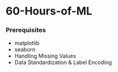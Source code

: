 # 60-Hours-of-ML

### Prerequisites

- matplotlib
- seaborn
- Handling Missing Values
- Data Standardization & Label Encoding

